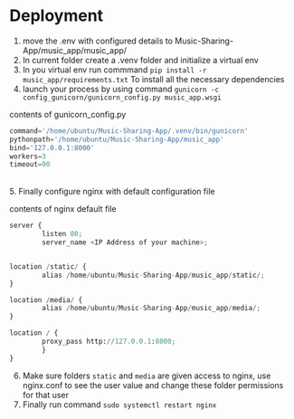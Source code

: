 # Deployment
1. move the .env with configured details to Music-Sharing-App/music_app/music_app/ </br>
2. In current folder create a .venv folder and initialize a virtual env
3. In you virtual env run commmand `pip install -r music_app/requirements.txt` To install all the necessary dependencies </br>
4.  launch your process by using command `gunicorn -c config_gunicorn/gunicorn_config.py music_app.wsgi`

contents of gunicorn_config.py
```python
command='/home/ubuntu/Music-Sharing-App/.venv/bin/gunicorn'
pythonpath='/home/ubuntu/Music-Sharing-App/music_app'
bind='127.0.0.1:8000'
workers=3
timeout=90
```
</br>
5.  Finally configure nginx with default configuration file

contents of nginx default file 
</br>
```python
server {
        listen 80;
        server_name <IP Address of your machine>;


location /static/ {
        alias /home/ubuntu/Music-Sharing-App/music_app/static/;
}

location /media/ {
        alias /home/ubuntu/Music-Sharing-App/music_app/media/;
}

location / {
        proxy_pass http://127.0.0.1:8000;
        }
}
```
6. Make sure folders `static` and `media` are given access to nginx, use nginx.conf to see the user value and change these folder permissions for that user  
7. Finally run command `sudo systemctl restart nginx`
